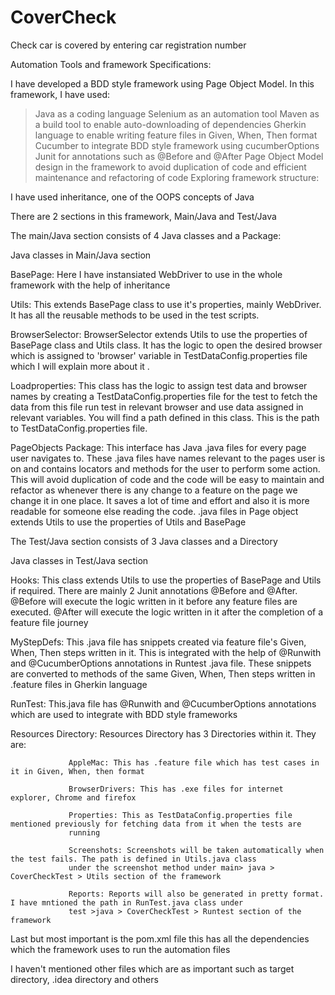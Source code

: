 # CoverCheck
Check car is covered by entering car registration number

Automation Tools and framework Specifications:

  I have developed a BDD style framework using Page Object Model. In this framework, I have used:
  > Java as a coding language
  > Selenium as an automation tool
  > Maven as a build tool to enable auto-downloading of dependencies
  > Gherkin language to enable writing feature files in Given, When, Then format
  > Cucumber to integrate BDD style framework using cucumberOptions
  > Junit for annotations such as @Before and @After
  > Page Object Model design in the framework to avoid duplication of code and efficient maintenance and refactoring of code
Exploring framework structure:

I have used inheritance, one of the OOPS concepts of Java

There are 2 sections in this framework, Main/Java and Test/Java

The main/Java section consists of 4 Java classes and a Package:

Java classes in Main/Java section

BasePage: Here I have instansiated WebDriver to use in the whole framework with the help of inheritance

Utils: This extends BasePage class to use it's properties, mainly WebDriver. It has all the reusable methods to be used in the test scripts.

BrowserSelector: BrowserSelector extends Utils to use the properties of BasePage class and Utils class. It has the logic to open the desired browser which is assigned to 'browser' variable in TestDataConfig.properties file which I will explain more about it .

Loadproperties: This class has the logic to assign test data and browser names by creating a TestDataConfig.properties file for the test to fetch the data from this file run test in relevant browser and use data assigned in relevant variables. You will find a path defined in this class. This is the path to TestDataConfig.properties file.

PageObjects Package: This interface has Java .java files for every page user navigates to. These .java files have names relevant to the pages user is on and contains locators and methods for the user to perform some action. This will avoid duplication of code and the code will be easy to maintain and refactor as whenever there is any change to a feature on the page we change it in one place. It saves a lot of time and effort and also it is more readable for someone else reading the code. .java files in Page object extends Utils to use the properties of Utils and BasePage

The Test/Java section consists of 3 Java classes and a Directory

Java classes in Test/Java section

Hooks: This class extends Utils to use the properties of BasePage and Utils if required. There are mainly 2 Junit annotations @Before and @After. @Before will execute the logic written in it before any feature files are executed. @After will execute the logic written in it after the completion of a feature file journey

MyStepDefs: This .java file has snippets created via feature file's Given, When, Then steps written in it. This is integrated with the help of @Runwith and @CucumberOptions annotations in Runtest .java file. These snippets are converted to methods of the same Given, When, Then steps written in .feature files in Gherkin language

RunTest: This.java file has @Runwith and @CucumberOptions annotations which are used to integrate with BDD style frameworks

Resources Directory: Resources Directory has 3 Directories within it. They are:

                 AppleMac: This has .feature file which has test cases in it in Given, When, then format
                 
                 BrowserDrivers: This has .exe files for internet explorer, Chrome and firefox
                 
                 Properties: This as TestDataConfig.properties file mentioned previously for fetching data from it when the tests are
                 running
                 
                 Screenshots: Screenshots will be taken automatically when the test fails. The path is defined in Utils.java class 
                 under the screenshot method under main> java > CoverCheckTest > Utils section of the framework
                 
                 Reports: Reports will also be generated in pretty format. I have mntioned the path in RunTest.java class under 
                 test >java > CoverCheckTest > Runtest section of the framework
                 
Last but most important is the pom.xml file this has all the dependencies which the framework uses to run the automation files

I haven't mentioned other files which are as important such as target directory, .idea directory and others
